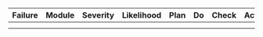 |Failure|Module|Severity|Likelihood|Plan|Do|Check|Action|
|---|---|---|---|---|---|---|---|
|||||||||
|||||||||